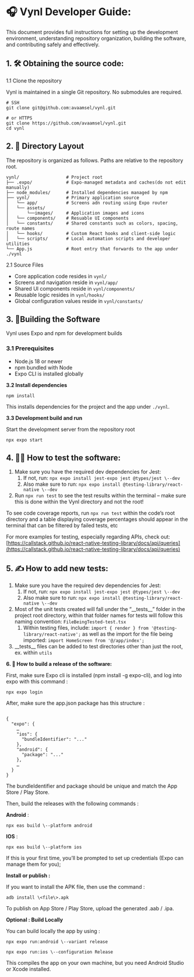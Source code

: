   
# 🎧 Vynl Developer Guide:
This document provides full instructions for setting up the development environment, understanding repository organization, building the software, and contributing safely and effectively.

## 1\. 🛠️ Obtaining the source code:

1.1 Clone the repository

Vynl is maintained in a single Git repository. No submodules are required.


```
# SSH 
git clone git@github.com:avaamsel/vynl.git

# or HTTPS
git clone https://github.com/avaamsel/vynl.git
cd vynl
```

## 2\. 📂 Directory Layout

The repository is organized as follows. Paths are relative to the repository root.


```
vynl/                  # Project root
├── .expo/             # Expo-managed metadata and caches(do not edit manually)
├── node_modules/      # Installed dependencies managed by npm
├── vynl/              # Primary application source    
│   └── app/           # Screens adn routing using Expo router
│   └── assets/
│       └──images/     # Application images and icons
│   └── components/    # Resuable UI components
│   └── constants/     # Shared constants such as colors, spacing, route names
│   └── hooks/         # Custom React hooks and client-side logic
│   └── scripts/       # Local automation scripts and developer utilities
└── App.js             # Root entry that forwards to the app under ./vynl
```

2.1 Source Files

* Core application code resides in `vynl/`  
* Screens and navigation reside in `vynl/app/`  
* Shared UI components reside in `vynl/components/`  
* Reusable logic resides in `vynl/hooks/`  
* Global configuration values reside in `vynl/constants/`


## 3\. 🚀Building the Software

Vynl uses Expo and npm for development builds

### **3.1 Prerequisites**

* Node.js 18 or newer  
* npm bundled with Node  
* Expo CLI is installed globally

**3.2  Install dependencies**

``npm install``

This installs dependencies for the project and the app under `./vynl`.

**3.3 Development build and run**

Start the development server from the repository root

``npx expo start``

## 4\. 🧑‍💻 How to test the software:

1. Make sure you have the required dev dependencies for Jest:  
   1. If not, run: ``npx expo install jest-expo jest @types/jest \--dev``
   2. Also make sure to run: ``npx expo install @testing-library/react-native \--dev`` 
2. Run ``npx run test`` to see the test results within the terminal – make sure this is done within the Vynl directory and not the root\!

To see code coverage reports, run ``npx run test`` within the code’s root directory and a table displaying coverage percentages should appear in the terminal that can be filtered by failed tests, etc 

For more examples for testing, especially regarding APIs, check out: [https://callstack.github.io/react-native-testing-library/docs/api/queries](https://callstack.github.io/react-native-testing-library/docs/api/queries) 

## 5\. ✍️ How to add new tests:

1. Make sure you have the required dev dependencies for Jest:  
   1. If not, run: ``npx expo install jest-expo jest @types/jest \--dev``  
   2. Also make sure to run: ``npx expo install @testing-library/react-native \--dev``  
2. Most of the unit tests created will fall under the “\_\_tests\_\_” folder in the project root directory, within that folder names for tests will follow this naming convention: ``FileBeingTested-test.tsx``  
   1. Within testing files, include: ``import { render } from '@testing-library/react-native';`` as well as the import for the file being imported: ``import HomeScreen from '@/app/index';``  
3. \_\_tests\_\_ files can be added to test directories other than just the root, ex. within ``utils``

**6\. 🚧 How to build a release of the software:**

First, make sure Expo cli is installed (npm install \-g expo-cli), and log into expo with this command : 

```npx expo login```

After, make sure the app.json package has this structure : 

```

{
  "expo": {
    …
    "ios": {
      "bundleIdentifier": "..."
    },
    "android": {
      "package": "..."
    },
    …
  }
}

```

The bundleIdentifier and package should be unique and match the App Store / Play Store.

Then, build the releases with the following commands : 

**Android** : 

``npx eas build \--platform android``

**IOS** : 

``npx eas build \--platform ios``

If this is your first time, you’ll be prompted to set up credentials (Expo can manage them for you);

**Install or publish :** 

If you want to install the APK file, then use the command : 

``adb install \<file\>.apk``

To publish on App Store / Play Store, upload the generated .aab / .ipa.

**Optional : Build Locally**

You can build locally the app by using : 

``npx expo run:android \--variant release``

``npx expo run:ios \--configuration Release``

This compiles the app on your own machine, but you need Android Studio or Xcode installed.
